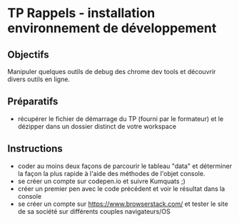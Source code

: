 # TP Rappels - installation environnement de développement

## Objectifs
Manipuler quelques outils de debug des chrome dev tools et découvrir divers outils en ligne.

## Préparatifs
- récupérer le fichier de démarrage du TP (fourni par le formateur) et le dézipper dans un dossier distinct de votre workspace

## Instructions
- coder au moins deux façons de parcourir le tableau "data" et déterminer la façon la plus rapide à l'aide des méthodes de l'objet console.
- se créer un compte sur codepen.io et suivre Kumquats ;)
- créer un premier pen avec le code précédent et voir le résultat dans la console
- se créer un compte sur https://www.browserstack.com/ et tester le site de sa société sur différents couples navigateurs/OS